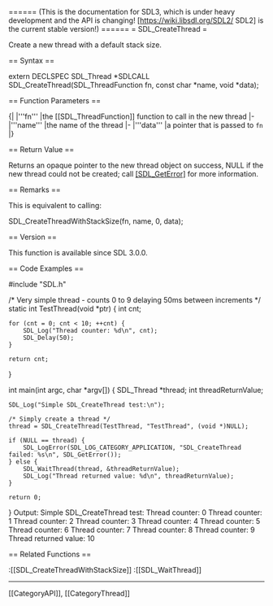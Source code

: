 ====== (This is the documentation for SDL3, which is under heavy development and the API is changing! [https://wiki.libsdl.org/SDL2/ SDL2] is the current stable version!) ======
= SDL_CreateThread =

Create a new thread with a default stack size.

== Syntax ==

<syntaxhighlight lang='c'>
extern DECLSPEC SDL_Thread *SDLCALL
SDL_CreateThread(SDL_ThreadFunction fn, const char *name, void *data);
</syntaxhighlight>

== Function Parameters ==

{|
|'''fn'''
|the [[SDL_ThreadFunction]] function to call in the new thread
|-
|'''name'''
|the name of the thread
|-
|'''data'''
|a pointer that is passed to <code>fn</code>
|}

== Return Value ==

Returns an opaque pointer to the new thread object on success, NULL if the
new thread could not be created; call [[SDL_GetError]]() for more
information.

== Remarks ==

This is equivalent to calling:

<syntaxhighlight lang='c'>
SDL_CreateThreadWithStackSize(fn, name, 0, data);
</syntaxhighlight>

== Version ==

This function is available since SDL 3.0.0.

== Code Examples ==

<syntaxhighlight lang='c'>
#include "SDL.h"

/* Very simple thread - counts 0 to 9 delaying 50ms between increments */
static int TestThread(void *ptr)
{
    int cnt;

    for (cnt = 0; cnt < 10; ++cnt) {
        SDL_Log("Thread counter: %d\n", cnt);
        SDL_Delay(50);
    }

    return cnt;
}

int main(int argc, char *argv[])
{
    SDL_Thread *thread;
    int         threadReturnValue;

    SDL_Log("Simple SDL_CreateThread test:\n");

    /* Simply create a thread */
    thread = SDL_CreateThread(TestThread, "TestThread", (void *)NULL);

    if (NULL == thread) {
        SDL_LogError(SDL_LOG_CATEGORY_APPLICATION, "SDL_CreateThread failed: %s\n", SDL_GetError());
    } else {
        SDL_WaitThread(thread, &threadReturnValue);
        SDL_Log("Thread returned value: %d\n", threadReturnValue);
    }

    return 0;
}
</syntaxhighlight>
<syntaxhighlight lang='c'>
Output:
Simple SDL_CreateThread test:
Thread counter: 0
Thread counter: 1
Thread counter: 2
Thread counter: 3
Thread counter: 4
Thread counter: 5
Thread counter: 6
Thread counter: 7
Thread counter: 8
Thread counter: 9
Thread returned value: 10
</syntaxhighlight>

== Related Functions ==

:[[SDL_CreateThreadWithStackSize]]
:[[SDL_WaitThread]]

----
[[CategoryAPI]], [[CategoryThread]]


